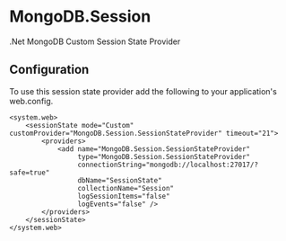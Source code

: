 MongoDB.Session
===============

.Net MongoDB Custom Session State Provider

## Configuration
To use this session state provider add the following to your application's web.config.

    <system.web>
        <sessionState mode="Custom" customProvider="MongoDB.Session.SessionStateProvider" timeout="21">
            <providers>
                <add name="MongoDB.Session.SessionStateProvider" 
                     type="MongoDB.Session.SessionStateProvider" 
                     connectionString="mongodb://localhost:27017/?safe=true" 
                     dbName="SessionState" 
                     collectionName="Session"
                     logSessionItems="false"
                     logEvents="false" />
            </providers>
        </sessionState>
    </system.web>